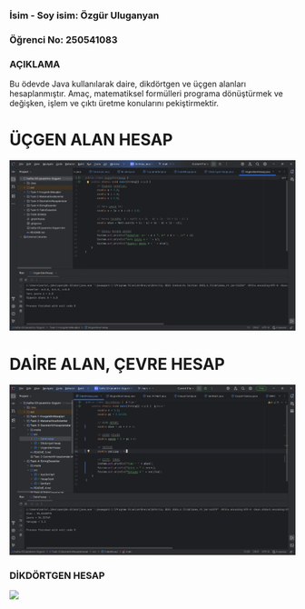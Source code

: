 ### İsim - Soy isim: Özgür Uluganyan
### Öğrenci No: 250541083




### AÇIKLAMA 
Bu ödevde Java kullanılarak daire, dikdörtgen ve üçgen alanları hesaplanmıştır.
Amaç, matematiksel formülleri programa dönüştürmek ve değişken, işlem ve çıktı üretme konularını pekiştirmektir.

# ÜÇGEN ALAN HESAP

![UcgenAlanHesap.png](media/UcgenAlanHesap.png)

# DAİRE ALAN, ÇEVRE HESAP

![](media/DaireHesap.png)

### DİKDÖRTGEN HESAP

![](media/Dikd%C3%B6rtgenHesap.png)